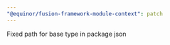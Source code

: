 ```yaml
---
"@equinor/fusion-framework-module-context": patch
---
```


Fixed path for base type in package json
